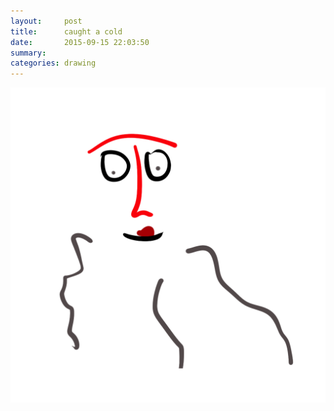 ```yaml
---
layout:     post
title:      caught a cold
date:       2015-09-15 22:03:50
summary:    
categories: drawing
---
```

![caught a cold](/images/blog/caught-a-cold.png "Good excuse for doing nothing.")
